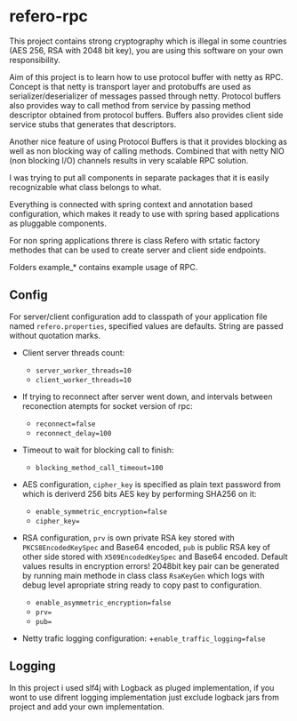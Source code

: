 refero-rpc
==========

This project contains strong cryptography which is illegal in some countries (AES 256, RSA with 2048 bit key), 
you are using this software on your own responsibility.

Aim of this project is to learn how to use protocol buffer with netty as RPC. 
Concept is that netty is transport layer and protobuffs are used as serializer/deserializer of messages passed through netty.
Protocol buffers also provides way to call method from service by passing method descriptor obtained from protocol buffers.
Buffers also provides client side service stubs that generates that descriptors.

Another nice feature of using Protocol Buffers is that it provides blocking as well as non blocking way of calling methods.
Combined that with netty NIO (non blocking I/O) channels results in very scalable RPC solution.

I was trying to put all components in separate packages that it is easily recognizable what class belongs to what.

Everything is connected with spring context and annotation based configuration, which makes it ready to use with spring based applications as pluggable components.

For non spring applications threre is class Refero with srtatic factory methodes that can be used to create server and client side endpoints.

Folders example_* contains example usage of RPC.

Config
------

For server/client configuration add to classpath of your application file named `refero.properties`, specified values are defaults.
String are passed without quotation marks.

* Client server threads count:
  + `server_worker_threads=10`
  + `client_worker_threads=10`

* If trying to reconnect after server went down, and intervals between reconection atempts for socket version of rpc:
  + `reconnect=false`
  + `reconnect_delay=100`

* Timeout to wait for blocking call to finish:
  + `blocking_method_call_timeout=100`

* AES configuration, `cipher_key` is specified as plain text password from which is deriverd 256 bits AES key by performing SHA256 on it:
  + `enable_symmetric_encryption=false`
  + `cipher_key=`

* RSA configuration, `prv` is own private RSA key stored with `PKCS8EncodedKeySpec` and Base64 encoded,
`pub` is public RSA key of other side stored with `X509EncodedKeySpec` and Base64 encoded. Default values results in encryption errors!
2048bit key pair can be generated by running main methode in class class `RsaKeyGen` which logs with debug level apropriate
string ready to copy past to configuration.
  + `enable_asymmetric_encryption=false`
  + `prv=`
  + `pub=`

* Netty trafic logging configuration:
  +`enable_traffic_logging=false`

Logging
-------

In this project i used slf4j with Logback as pluged implementation, if you wont to use difrent logging implementation
just exclude logback jars from project and add your own implementation.

